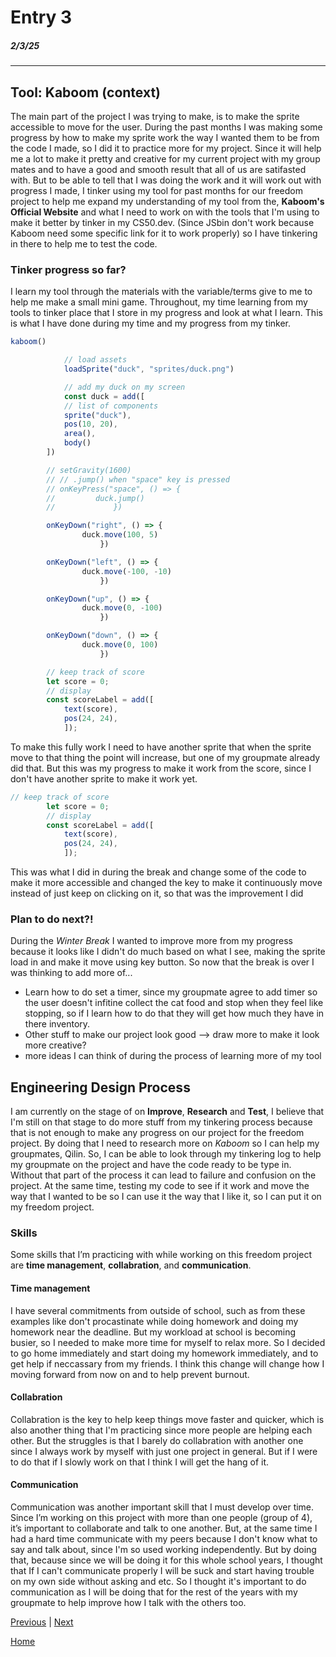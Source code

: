 # Entry 3
##### 2/3/25
---
## Tool: Kaboom (context)
The main part of the project I was trying to make, is to make the sprite accessible to move for the user. During the past months I was making some progress by how to make my sprite work the way I wanted them to be from the code I made, so I did it to practice more for my project. Since it will help me a lot to make it pretty and creative for my current project with my group mates and to have a good and smooth result that all of us are satifasted with. But to be able to tell that I was doing the work and it will work out with progress I made, I tinker using my tool for past months for our freedom project to help me expand my understanding of my tool from the, **Kaboom's Official Website** and what I need to work on with the tools that I'm using to make it better by tinker in my CS50.dev. (Since JSbin don't work because Kaboom need some specific link for it to work properly) so I have tinkering in there to help me to test the code. 

### Tinker progress so far?
I learn my tool through the materials with the variable/terms give to me to help me make a small mini game. Throughout, my time learning from my tools to tinker place that I store in my progress and look at what I learn. This is what I have done during my time and my progress from my tinker.

```js
kaboom()

            // load assets
            loadSprite("duck", "sprites/duck.png")

            // add my duck on my screen
            const duck = add([
	        // list of components
	        sprite("duck"),
	        pos(10, 20),
	        area(),
            body()
        ])

        // setGravity(1600)
        // // .jump() when "space" key is pressed
        // onKeyPress("space", () => {
   	 	//         duck.jump()
	    //             })

        onKeyDown("right", () => {
   	 	        duck.move(100, 5)
	                })

        onKeyDown("left", () => {
   	 	        duck.move(-100, -10)
	                })

        onKeyDown("up", () => {
   	 	        duck.move(0, -100)
	                })

        onKeyDown("down", () => {
   	 	        duck.move(0, 100)
	                })

        // keep track of score
        let score = 0;
        // display
        const scoreLabel = add([
            text(score),
            pos(24, 24),
            ]);
```
To make this fully work I need to have another sprite that when the sprite move to that thing the point will increase, but one of my groupmate already did that. But this was my progress to make it work from the score, since I don't have another sprite to make it work yet. 

```js
// keep track of score
        let score = 0;
        // display
        const scoreLabel = add([
            text(score),
            pos(24, 24),
            ]);
```
This was what I did in during the break and change some of the code to make it more accessible and changed the key to make it continuously move instead of just keep on clicking on it, so that was the improvement I did

### Plan to do next?!
During the *Winter Break* I wanted to improve more from my progress because it looks like I didn't do much based on what I see, making the sprite load in and make it move using key button. So now that the break is over I was thinking to add more of...
- Learn how to do set a timer, since my groupmate agree to add timer so the user doesn't infitine collect the cat food and stop when they feel like stopping, so if I learn how to do that they will get how much they have in there inventory.
- Other stuff to make our project look good --> draw more to make it look more creative?
- more ideas I can think of during the process of learning more of my tool

## Engineering Design Process
I am currently on the stage of on **Improve**, **Research** and **Test**, I believe that I'm still on that stage to do more stuff from my tinkering process because that is not enough to make any progress on our project for the freedom project. By doing that I need to research more on *Kaboom* so I can help my groupmates, Qilin. So, I can be able to look through my tinkering log to help my groupmate on the project and have the code ready to be type in. Without that part of the process it can lead to failure and confusion on the project. At the same time, testing my code to see if it work and move the way that I wanted to be so I can use it the way that I like it, so I can put it on my freedom project. 

### Skills
Some skills that I’m practicing with while working on this freedom project are **time management**, **collabration**, and **communication**.

#### Time management
I have several commitments from outside of school, such as from these examples like don't procastinate while doing homework and doing my homework near the deadline. But my workload at school is becoming busier, so I needed to make more time for myself to relax more. So I decided to go home immediately and start doing my homework immediately, and to get help if neccassary from my friends. I think this change will change how I moving forward from now on and to help prevent burnout. 

#### Collabration
Collabration is the key to help keep things move faster and quicker, which is also another thing that I'm practicing since more people are helping each other. But the struggles is that I barely do collabration with another one since I always work by myself with just one project in general. But if I were to do that if I slowly work on that I think I will get the hang of it. 

#### Communication
Communication was another important skill that I must develop over time. Since I’m working on this project with more than one people (group of 4), it’s important to collaborate and talk to one another. But, at the same time I had a hard time communicate with my peers because I don't know what to say and talk about, since I'm so used working independently. But by doing that, because since we will be doing it for this whole school years, I thought that If I can't communicate properly I will be suck and start having trouble on my own side without asking and etc. So I thought it's important to do communication as I will be doing that for the rest of the years with my groupmate to help improve how I talk with the others too. 



[Previous](entry02.md) | [Next](entry04.md)

[Home](../README.md)
